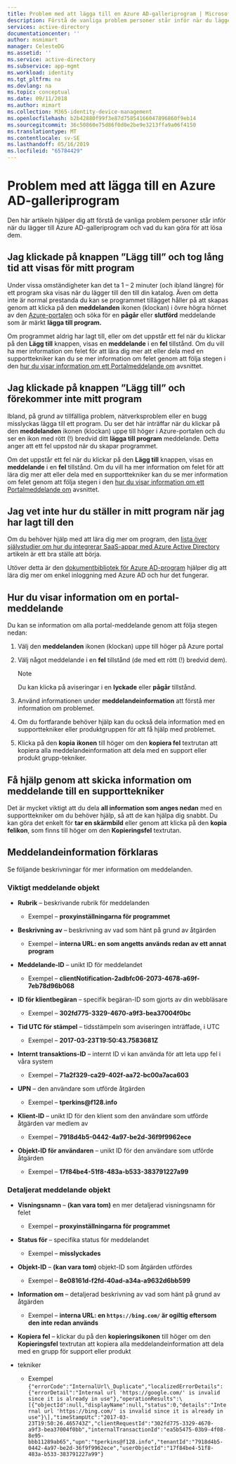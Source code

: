```yaml
---
title: Problem med att lägga till en Azure AD-galleriprogram | Microsoft Docs
description: Förstå de vanliga problem personer står inför när du lägger till Azure AD-galleriprogram och vad du kan göra för att lösa dem
services: active-directory
documentationcenter: ''
author: msmimart
manager: CelesteDG
ms.assetid: ''
ms.service: active-directory
ms.subservice: app-mgmt
ms.workload: identity
ms.tgt_pltfrm: na
ms.devlang: na
ms.topic: conceptual
ms.date: 09/11/2018
ms.author: mimart
ms.collection: M365-identity-device-management
ms.openlocfilehash: b2b42880f99f3e87d75854166047896860f9eb14
ms.sourcegitcommit: 36c50860e75d86f0d0e2be9e3213ffa9a06f4150
ms.translationtype: MT
ms.contentlocale: sv-SE
ms.lasthandoff: 05/16/2019
ms.locfileid: "65784429"
---
```

# <a name="problem-adding-an-azure-ad-gallery-application"></a>Problem med att lägga till en Azure AD-galleriprogram

Den här artikeln hjälper dig att förstå de vanliga problem personer står inför när du lägger till Azure AD-galleriprogram och vad du kan göra för att lösa dem.

## <a name="i-clicked-the-add-button-and-my-application-took-a-long-time-to-appear"></a>Jag klickade på knappen ”Lägg till” och tog lång tid att visas för mitt program

Under vissa omständigheter kan det ta 1 – 2 minuter (och ibland längre) för ett program ska visas när du lägger till den till din katalog. Även om detta inte är normal prestanda du kan se programmet tillägget håller på att skapas genom att klicka på den **meddelanden** ikonen (klockan) i övre högra hörnet av den [Azure-portalen](https://portal.azure.com/) och söka för en **pågår** eller **slutförd** meddelande som är märkt **lägga till program.**

Om programmet aldrig har lagt till, eller om det uppstår ett fel när du klickar på den **Lägg till** knappen, visas en **meddelande** i en **fel** tillstånd. Om du vill ha mer information om felet för att lära dig mer att eller dela med en supporttekniker kan du se mer information om felet genom att följa stegen i den [hur du visar information om ett Portalmeddelande om](#how-to-see-the-details-of-a-portal-notification) avsnittet.

## <a name="i-clicked-the-add-button-and-my-application-didnt-appear"></a>Jag klickade på knappen ”Lägg till” och förekommer inte mitt program

Ibland, på grund av tillfälliga problem, nätverksproblem eller en bugg misslyckas lägga till ett program. Du ser det här inträffar när du klickar på den **meddelanden** ikonen (klockan) uppe till höger i Azure-portalen och du ser en ikon med rött (!) bredvid ditt **lägga till program** meddelande. Detta anger att ett fel uppstod när du skapar programmet.

Om det uppstår ett fel när du klickar på den **Lägg till** knappen, visas en **meddelande** i en **fel** tillstånd. Om du vill ha mer information om felet för att lära dig mer att eller dela med en supporttekniker kan du se mer information om felet genom att följa stegen i den [hur du visar information om ett Portalmeddelande om](#how-to-see-the-details-of-a-portal-notification) avsnittet.

## <a name="i-dont-know-how-to-set-up-my-application-once-ive-added-it"></a>Jag vet inte hur du ställer in mitt program när jag har lagt till den

Om du behöver hjälp med att lära dig mer om program, den [lista över självstudier om hur du integrerar SaaS-appar med Azure Active Directory](https://docs.microsoft.com/azure/active-directory/active-directory-saas-tutorial-list) artikeln är ett bra ställe att börja.

Utöver detta är den [dokumentbibliotek för Azure AD-program](https://docs.microsoft.com/azure/active-directory/active-directory-apps-index) hjälper dig att lära dig mer om enkel inloggning med Azure AD och hur det fungerar.

## <a name="how-to-see-the-details-of-a-portal-notification"></a>Hur du visar information om en portal-meddelande

Du kan se information om alla portal-meddelande genom att följa stegen nedan:

1.  Välj den **meddelanden** ikonen (klockan) uppe till höger på Azure portal

2.  Välj något meddelande i en **fel** tillstånd (de med ett rött (!) bredvid dem).

    >[!NOTE]
    >Du kan klicka på aviseringar i en **lyckade** eller **pågår** tillstånd.
    >
    >

4.  Använd informationen under **meddelandeinformation** att förstå mer information om problemet.

5.  Om du fortfarande behöver hjälp kan du också dela information med en supporttekniker eller produktgruppen för att få hjälp med problemet.

6.  Klicka på den **kopia** **ikonen** till höger om den **kopiera fel** textrutan att kopiera alla meddelandeinformation att dela med en support eller produkt grupp-tekniker.

## <a name="how-to-get-help-by-sending-notification-details-to-a-support-engineer"></a>Få hjälp genom att skicka information om meddelande till en supporttekniker

Det är mycket viktigt att du dela **all information som anges nedan** med en supporttekniker om du behöver hjälp, så att de kan hjälpa dig snabbt. Du kan göra det enkelt för **tar en skärmbild** eller genom att klicka på den **kopia felikon**, som finns till höger om den **Kopieringsfel** textrutan.

## <a name="notification-details-explained"></a>Meddelandeinformation förklaras

Se följande beskrivningar för mer information om meddelanden.

### <a name="essential-notification-items"></a>Viktigt meddelande objekt

- **Rubrik** – beskrivande rubrik för meddelanden

  * Exempel – **proxyinställningarna för programmet**

- **Beskrivning av** – beskrivning av vad som hänt på grund av åtgärden

  -   Exempel – **interna URL: en som angetts används redan av ett annat program**

- **Meddelande-ID** – unikt ID för meddelandet

  -   Exempel – **clientNotification-2adbfc06-2073-4678-a69f-7eb78d96b068**

- **ID för klientbegäran** – specifik begäran-ID som gjorts av din webbläsare

  -   Exempel – **302fd775-3329-4670-a9f3-bea37004f0bc**

- **Tid UTC för stämpel** – tidsstämpeln som aviseringen inträffade, i UTC

  -   Exempel – **2017-03-23T19:50:43.7583681Z**

- **Internt transaktions-ID** – internt ID vi kan använda för att leta upp fel i våra system

  -   Exempel – **71a2f329-ca29-402f-aa72-bc00a7aca603**

- **UPN** – den användare som utförde åtgärden

  -   Exempel – **tperkins\@f128.info**

- **Klient-ID** – unikt ID för den klient som den användare som utförde åtgärden var medlem av

  -   Exempel – **7918d4b5-0442-4a97-be2d-36f9f9962ece**

- **Objekt-ID för användaren** – unikt ID för den användare som utförde åtgärden

  -   Exempel – **17f84be4-51f8-483a-b533-383791227a99**

### <a name="detailed-notification-items"></a>Detaljerat meddelande objekt

-   **Visningsnamn** – **(kan vara tom)** en mer detaljerad visningsnamn för felet

    -   Exempel – **proxyinställningarna för programmet**

-   **Status för** – specifika status för meddelandet

    -   Exempel – **misslyckades**

-   **Objekt-ID** – **(kan vara tom)** objekt-ID som åtgärden utfördes

    -   Exempel – **8e08161d-f2fd-40ad-a34a-a9632d6bb599**

-   **Information om** – detaljerad beskrivning av vad som hänt på grund av åtgärden

    -   Exempel – **interna URL: en `https://bing.com/` är ogiltig eftersom den inte redan används**

-   **Kopiera fel** – klickar du på den **kopieringsikonen** till höger om den **Kopieringsfel** textrutan att kopiera alla meddelandeinformation att dela med en grupp för support eller produkt 
-   tekniker

    -   Exempel ```{"errorCode":"InternalUrl\_Duplicate","localizedErrorDetails":{"errorDetail":"Internal url 'https://google.com/' is invalid since it is already in use"},"operationResults":\[{"objectId":null,"displayName":null,"status":0,"details":"Internal url 'https://bing.com/' is invalid since it is already in use"}\],"timeStampUtc":"2017-03-23T19:50:26.465743Z","clientRequestId":"302fd775-3329-4670-a9f3-bea37004f0bb","internalTransactionId":"ea5b5475-03b9-4f08-8e95-bbb11289ab65","upn":"tperkins@f128.info","tenantId":"7918d4b5-0442-4a97-be2d-36f9f9962ece","userObjectId":"17f84be4-51f8-483a-b533-383791227a99"}```

